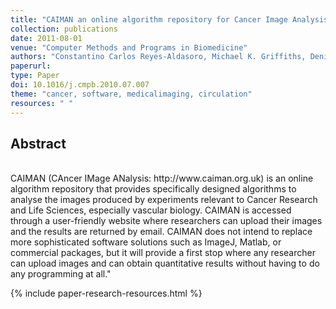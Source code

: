 ```yaml
---
title: "CAIMAN an online algorithm repository for Cancer Image Analysis"
collection: publications
date: 2011-08-01
venue: "Computer Methods and Programs in Biomedicine"
authors: "Constantino Carlos Reyes-Aldasoro, Michael K. Griffiths, Deniz Savas, Gillian M. Tozer"
paperurl:
type: Paper
doi: 10.1016/j.cmpb.2010.07.007
theme: "cancer, software, medicalimaging, circulation"
resources: " "
---
```

<h2> Abstract </h2>  <br> CAIMAN (CAncer IMage ANalysis: http://www.caiman.org.uk) is an online algorithm repository that provides specifically designed algorithms to analyse the images produced by experiments relevant to Cancer Research and Life Sciences, especially vascular biology. CAIMAN is accessed through a user-friendly website where researchers can upload their images and the results are returned by email. CAIMAN does not intend to replace more sophisticated software solutions such as ImageJ, Matlab, or commercial packages, but it will provide a first stop where any researcher can upload images and can obtain quantitative results without having to do any programming at all."

{% include paper-research-resources.html %}
